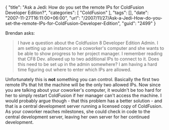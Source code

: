 {
	"title": "Ask a Jedi: How do you set the remote IPs for ColdFusion Developer Edition?",
	"categories": [
		"ColdFusion"
	],
	"tags": [],
	"date": "2007-11-27T16:11:00+06:00",
	"url": "/2007/11/27/Ask-a-Jedi-How-do-you-set-the-remote-IPs-for-ColdFusion-Developer-Edition",
	"guid": "2499"
}

Brendan asks:

<blockquote>
<p>
I have a question about the Coldfusion 8 Developer Edition Admin.  I am setting up an instance on a coworker's computer and she wants to be able to show progress to her project manager.  I remember reading that CF8 Dev. allowed up to
two additional IPs to connect to it.  Does this need to be set up in the admin somewhere?  I am having a hard time figuring out where to enter which IPs are allowed.
</p>
</blockquote>

Unfortunately this is <b>not</b> something you can control. Basically the first two remote IPs that hit the machine will be the only two allowed IPs. Now since you are talking about your coworker's computer, it wouldn't be too hard for her to simply restart ColdFusion if her manager can't access the machine. I would probably argue though - that this problem has a better solution - and that is a central development server running a licensed copy of ColdFusion. As your coworker reaches milestones, she could check in code to the central development server, leaving her own server for her continued development.